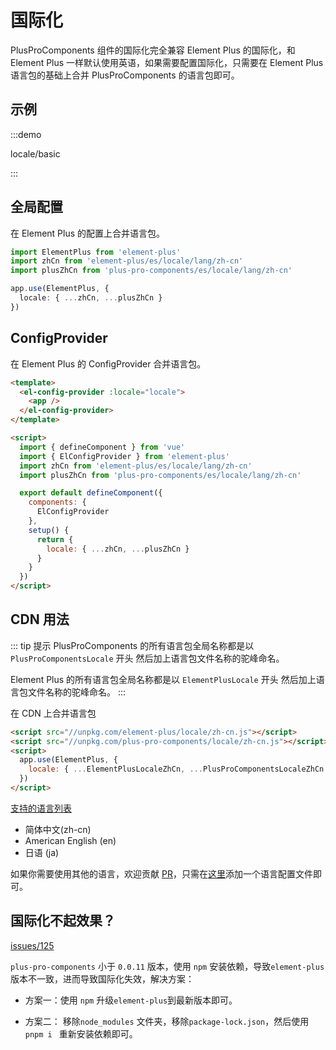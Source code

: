 # 国际化

PlusProComponents 组件的国际化完全兼容 Element Plus 的国际化，和 Element Plus 一样默认使用英语，如果需要配置国际化，只需要在 Element Plus 语言包的基础上合并 PlusProComponents 的语言包即可。

## 示例

:::demo

locale/basic

:::

## 全局配置

在 Element Plus 的配置上合并语言包。

```typescript
import ElementPlus from 'element-plus'
import zhCn from 'element-plus/es/locale/lang/zh-cn'
import plusZhCn from 'plus-pro-components/es/locale/lang/zh-cn'

app.use(ElementPlus, {
  locale: { ...zhCn, ...plusZhCn }
})
```

## ConfigProvider

在 Element Plus 的 ConfigProvider 合并语言包。

```html
<template>
  <el-config-provider :locale="locale">
    <app />
  </el-config-provider>
</template>

<script>
  import { defineComponent } from 'vue'
  import { ElConfigProvider } from 'element-plus'
  import zhCn from 'element-plus/es/locale/lang/zh-cn'
  import plusZhCn from 'plus-pro-components/es/locale/lang/zh-cn'

  export default defineComponent({
    components: {
      ElConfigProvider
    },
    setup() {
      return {
        locale: { ...zhCn, ...plusZhCn }
      }
    }
  })
</script>
```

## CDN 用法

::: tip 提示
PlusProComponents 的所有语言包全局名称都是以`PlusProComponentsLocale` 开头 然后加上语言包文件名称的驼峰命名。

Element Plus 的所有语言包全局名称都是以 `ElementPlusLocale` 开头 然后加上语言包文件名称的驼峰命名。
:::

在 CDN 上合并语言包

```html
<script src="//unpkg.com/element-plus/locale/zh-cn.js"></script>
<script src="//unpkg.com/plus-pro-components/locale/zh-cn.js"></script>
<script>
  app.use(ElementPlus, {
    locale: { ...ElementPlusLocaleZhCn, ...PlusProComponentsLocaleZhCn }
  })
</script>
```

[支持的语言列表](https://github.com/plus-pro-components/plus-pro-components/tree/dev/packages/locale/lang)

- 简体中文(zh-cn)
- American English (en)
- 日语 (ja)

如果你需要使用其他的语言，欢迎贡献 [PR](https://github.com/plus-pro-components/plus-pro-components/pulls)，只需在[这里](https://github.com/plus-pro-components/plus-pro-components/tree/dev/packages/locale/lang)添加一个语言配置文件即可。

## 国际化不起效果？

[issues/125](https://github.com/plus-pro-components/plus-pro-components/issues/125)

`plus-pro-components` 小于 `0.0.11` 版本，使用 `npm` 安装依赖，导致`element-plus`版本不一致，进而导致国际化失效，解决方案：

- 方案一：使用 `npm` 升级`element-plus`到最新版本即可。

- 方案二： 移除`node_modules` 文件夹，移除`package-lock.json`，然后使用`pnpm i ` 重新安装依赖即可。
